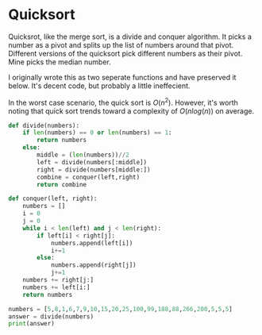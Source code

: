 # Quicksort

Quicksrot, like the merge sort, is a divide and conquer algorithm. It picks a number as a pivot and splits up the list of numbers around that pivot. Different versions of the quicksort pick different numbers as their pivot. Mine picks the median number.

I originally wrote this as two seperate functions and have preserved it below. It's decent code, but probably a little ineffecient.

In the worst case scenario, the quick sort is $O(n^2)$. However, it's worth noting that quick sort trends toward a complexity of $O(nlog(n))$ on average.

```python
def divide(numbers):
    if len(numbers) == 0 or len(numbers) == 1:
        return numbers
    else:
        middle = (len(numbers))//2
        left = divide(numbers[:middle])
        right = divide(numbers[middle:])
        combine = conquer(left,right)
        return combine

def conquer(left, right):
    numbers = []
    i = 0
    j = 0
    while i < len(left) and j < len(right):
        if left[i] < right[j]:
            numbers.append(left[i])
            i+=1
        else:
            numbers.append(right[j])
            j+=1
    numbers += right[j:]
    numbers += left[i:]
    return numbers

numbers = [5,8,1,6,7,9,10,15,20,25,100,99,188,88,266,200,5,5,5]
answer = divide(numbers)
print(answer)
```